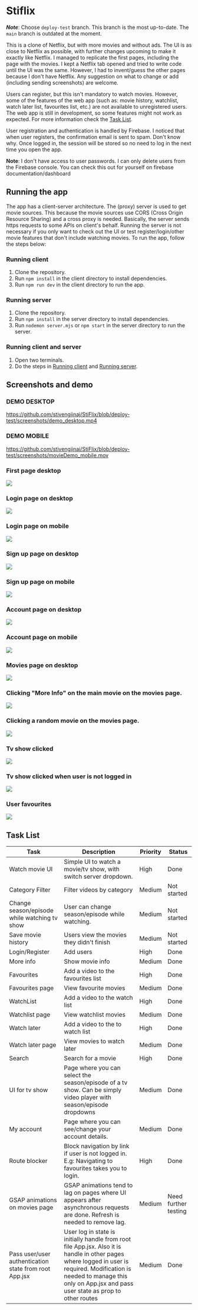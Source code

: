 # Stiflix

***Note***: Choose `deploy-test` branch. This branch is the most up-to-date. The `main` branch is outdated at the moment.

This is a clone of Netflix, but with more movies and without ads. The UI is as close
to Netflix as possible, with further changes upcoming to make it exactly like Netflix. I managed
to replicate the first pages, including the page with the movies. I kept a Netflix tab opened and
tried to write code until the UI was the same. However, I had to invent/guess the other 
pages because I don't have Netflix. Any suggestion on what to change or add (including sending screenshots)
are welcome.

Users can register, but this isn't mandatory to watch movies. However, some of the features
of the web app (such as: movie history, watchlist, watch later list, favourites list, etc.) 
are not available to unregistered users. The web app is still in development, so some features
might not work as expected. For more information check the [Task List](#task-list).

User registration and authentication is handled by Firebase. I noticed that when user registers, 
the confirmation email is sent to spam. Don't know why. Once logged in, the session will be stored
so no need to log in the next time you open the app.

**Note**: I don't have access to user passwords. I can only delete users from the Firebase console. You can check this out for yourself on firebase documentation/dashboard

## Running the app
The app has a client-server architecture. The (proxy) server is used to get movie sources. This because
the movie sources use CORS (Cross Origin Resource Sharing) and a cross proxy is needed. Basically, the server
sends https requests to some APIs on client's behalf. Running the server
is not necessary if you only want to check out the UI or test register/login/other movie features that
don't include watching movies. To run the app, follow the steps below:

### Running client

1. Clone the repository.
2. Run `npm install` in the client directory to install dependencies.
3. Run `npm run dev` in the client directory to run the app.

### Running server

1. Clone the repository.
2. Run `npm install` in the server directory to install dependencies.
3. Run `nodemon server.mjs` or `npm start` in the server directory to run the server.

### Running client and server

1. Open two terminals.
2. Do the steps in [Running client](#running-client) and [Running server](#running-server).

## Screenshots and demo

### DEMO DESKTOP
https://github.com/stivengjinaj/StiFlix/blob/deploy-test/screenshots/demo_desktop.mp4

### DEMO MOBILE
https://github.com/stivengjinaj/StiFlix/blob/deploy-test/screenshots/movieDemo_mobile.mov

### First page desktop
![](/screenshots/initialPage_desktop.png)
### Login page on desktop
![](/screenshots/loginPage_desktop.png)
### Login page on mobile
![](/screenshots/loginPage_mobile.png)  
### Sign up page on desktop
![](/screenshots/signupPage_desktop.png)
### Sign up page on mobile
![](/screenshots/signupPage_mobile.png)
### Account page on desktop
![](/screenshots/accountPage_desktop.png)
### Account page on mobile
![](/screenshots/accountPage_mobile.png)
### Movies page on desktop
![](/screenshots/moviesPage_desktop.png)
### Clicking "More Info" on the main movie on the movies page.
![](/screenshots/moreinfo_desktop.png)
### Clicking a random movie on the movies page.
![](/screenshots/movieClicked_desktop.png)
### Tv show clicked
![](/screenshots/tvshowClicked_desktop.png)
### Tv show clicked when user is not logged in
![](/screenshots/notLoggedIn_desktop.png)
### User favourites
![](/screenshots/userFavourites_desktop.png)



## Task List

| Task                                                  | Description                                                                                                                                                                                                                        | Priority | Status               |
|-------------------------------------------------------|------------------------------------------------------------------------------------------------------------------------------------------------------------------------------------------------------------------------------------|----------|----------------------|
| Watch movie UI                                        | Simple UI to watch a movie/tv show, with switch server dropdown.                                                                                                                                                                   | High     | Done                 |
| Category Filter                                       | Filter videos by category                                                                                                                                                                                                          | Medium   | Not started          |
| Change season/episode while watching tv show          | User can change season/episode while watching.                                                                                                                                                                                     | Medium   | Not started          |
| Save movie history                                    | Users view the movies they didn't finish                                                                                                                                                                                           | Medium   | Not started          |
| Login/Register                                        | Add users                                                                                                                                                                                                                          | High     | Done                 |
| More info                                             | Show movie info                                                                                                                                                                                                                    | Medium   | Done                 |
| Favourites                                            | Add a video to the favourites list                                                                                                                                                                                                 | High     | Done                 |
| Favourites page                                       | View favourite movies                                                                                                                                                                                                              | Medium   | Done                 |
| WatchList                                             | Add a video to the watch list                                                                                                                                                                                                      | High     | Done                 |
| Watchlist page                                        | View watchlist movies                                                                                                                                                                                                              | Medium   | Done                 |
| Watch later                                           | Add a video to the to watch list                                                                                                                                                                                                   | High     | Done                 |
| Watch later page                                      | View movies to watch later                                                                                                                                                                                                         | Medium   | Done                 |
| Search                                                | Search for a movie                                                                                                                                                                                                                 | High     | Done                 |
| UI for tv show                                        | Page where you can select the season/episode of a tv show. Can be simply video player with season/episode dropdowns                                                                                                                | Medium   | Done                 |
| My account                                            | Page where you can see/change your account details.                                                                                                                                                                                | Medium   | Done                 |
| Route blocker                                         | Block navigation by link if user is not logged in. E.g: Navigating to favourites takes you to login.                                                                                                                               | High     | Done                 |
| GSAP animations on movies page                        | GSAP animations tend to lag on pages where UI appears after asynchronous requests are done. Refresh is needed to remove lag.                                                                                                       | Medium   | Need further testing |
| Pass user/user authentication state from root App.jsx | User log in state is initially handle from root file App.jsx. Also it is handle in other pages where logged in user is required. Modification is needed to manage this only on App.jsx and pass user state as prop to other routes | Medium   | Done                 |







